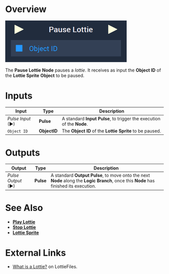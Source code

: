 # Overview

![The Pause Lottie Node.](../../../.gitbook/assets/node-pause-lottie.png)

The **Pause Lottie** **Node** pauses a *lottie*. It receives as input the **Object ID** of the **Lottie Sprite** **Object** to be paused.



# Inputs

|Input|Type|Description|
|---|---|---|
|*Pulse Input* (►)|**Pulse**|A standard **Input Pulse**, to trigger the execution of the **Node**.|
| `Object ID` | **ObjectID** | The **Object ID** of the **Lottie Sprite** to be paused. |

# Outputs

|Output|Type|Description|
|---|---|---|
|*Pulse Output* (►)|**Pulse**|A standard **Output Pulse**, to move onto the next **Node** along the **Logic Branch**, once this **Node** has finished its execution.|

# See Also

* [**Play Lottie**](play-lottie.md)
* [**Stop Lottie**](stop-lottie.md)
* [**Lottie Sprite**]()



# External Links

* [What is a Lottie?](https://lottiefiles.com/what-is-lottie) on LottieFiles.

